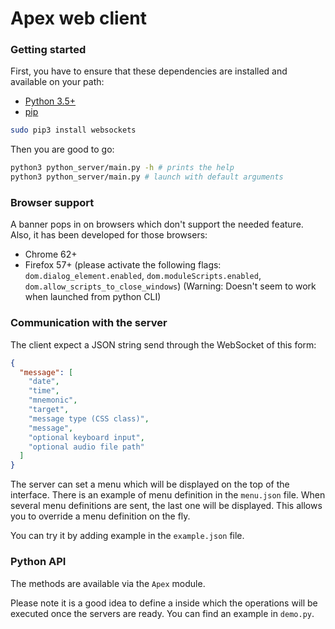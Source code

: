 # Apex web client

### Getting started

First, you have to ensure that these dependencies are installed and available on
your path:

* [Python 3.5+](//python.org)
* [pip](//yarnpkg.com)

```bash
sudo pip3 install websockets
```

Then you are good to go:

```bash
python3 python_server/main.py -h # prints the help
python3 python_server/main.py # launch with default arguments
```

### Browser support

A banner pops in on browsers which don't support the needed feature. Also, it
has been developed for those browsers:

* Chrome 62+
* Firefox 57+ (please activate the following flags:
  `dom.dialog_element.enabled`, `dom.moduleScripts.enabled`,
  `dom.allow_scripts_to_close_windows`) (Warning: Doesn't seem to work when
  launched from python CLI)

### Communication with the server

The client expect a JSON string send through the WebSocket of this form:

```json
{
  "message": [
    "date",
    "time",
    "mnemonic",
    "target",
    "message type (CSS class)",
    "message",
    "optional keyboard input",
    "optional audio file path"
  ]
}
```

The server can set a menu which will be displayed on the top of the interface.
There is an example of menu definition in the `menu.json` file. When several
menu definitions are sent, the last one will be displayed. This allows you to
override a menu definition on the fly.

You can try it by adding example in the `example.json` file.

### Python API

The methods are available via the `Apex` module.

Please note it is a good idea to define a inside which the operations will be
executed once the servers are ready. You can find an example in `demo.py`.
